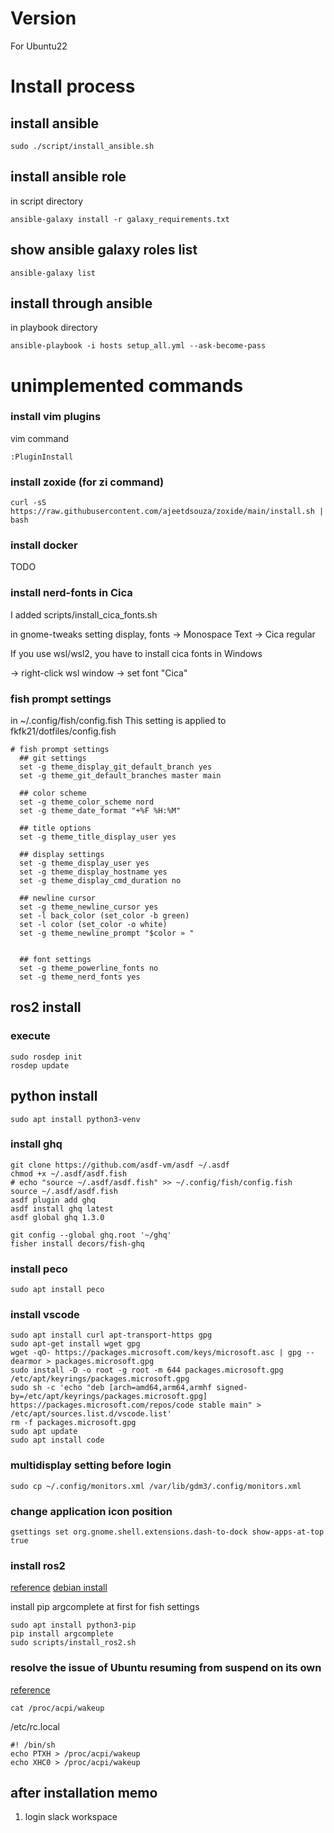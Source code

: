# Version
For Ubuntu22


# Install process
## install ansible

```
sudo ./script/install_ansible.sh
```

## install ansible role
in script directory
```
ansible-galaxy install -r galaxy_requirements.txt
```
## show ansible galaxy roles list

```
ansible-galaxy list
```

## install through ansible

in playbook directory
```
ansible-playbook -i hosts setup_all.yml --ask-become-pass
```

# unimplemented commands
### install vim plugins
vim
command
```
:PluginInstall
```

### install zoxide (for zi command)
```
curl -sS https://raw.githubusercontent.com/ajeetdsouza/zoxide/main/install.sh | bash
```



### install docker
TODO

### install nerd-fonts in Cica
I added scripts/install_cica_fonts.sh


in gnome-tweaks setting display,
fonts -> Monospace Text -> Cica regular

If you use wsl/wsl2, you have to install cica fonts in Windows

-> right-click wsl window -> set font "Cica"

### fish prompt settings
in ~/.config/fish/config.fish
This setting is applied to fkfk21/dotfiles/config.fish
```
# fish prompt settings
  ## git settings
  set -g theme_display_git_default_branch yes
  set -g theme_git_default_branches master main

  ## color scheme
  set -g theme_color_scheme nord
  set -g theme_date_format "+%F %H:%M"

  ## title options
  set -g theme_title_display_user yes

  ## display settings
  set -g theme_display_user yes
  set -g theme_display_hostname yes
  set -g theme_display_cmd_duration no

  ## newline cursor
  set -g theme_newline_cursor yes
  set -l back_color (set_color -b green)
  set -l color (set_color -o white)
  set -g theme_newline_prompt "$color » "


  ## font settings
  set -g theme_powerline_fonts no
  set -g theme_nerd_fonts yes
```

## ros2 install
### execute
```
sudo rosdep init
rosdep update
```
## python install
```
sudo apt install python3-venv
```

### install ghq
```
git clone https://github.com/asdf-vm/asdf ~/.asdf
chmod +x ~/.asdf/asdf.fish
# echo "source ~/.asdf/asdf.fish" >> ~/.config/fish/config.fish
source ~/.asdf/asdf.fish
asdf plugin add ghq
asdf install ghq latest
asdf global ghq 1.3.0
```

```
git config --global ghq.root '~/ghq'
fisher install decors/fish-ghq
```

### install peco
```
sudo apt install peco
```

### install vscode
```
sudo apt install curl apt-transport-https gpg
sudo apt-get install wget gpg
wget -qO- https://packages.microsoft.com/keys/microsoft.asc | gpg --dearmor > packages.microsoft.gpg
sudo install -D -o root -g root -m 644 packages.microsoft.gpg /etc/apt/keyrings/packages.microsoft.gpg
sudo sh -c 'echo "deb [arch=amd64,arm64,armhf signed-by=/etc/apt/keyrings/packages.microsoft.gpg] https://packages.microsoft.com/repos/code stable main" > /etc/apt/sources.list.d/vscode.list'
rm -f packages.microsoft.gpg
sudo apt update
sudo apt install code
```


### multidisplay setting before login
```
sudo cp ~/.config/monitors.xml /var/lib/gdm3/.config/monitors.xml
```

### change application icon position
```
gsettings set org.gnome.shell.extensions.dash-to-dock show-apps-at-top true
```

### install ros2
[reference](https://docs.ros.org/en/humble/Installation.html)
[debian install](https://docs.ros.org/en/humble/Installation/Ubuntu-Install-Debians.html)

install pip argcomplete at first for fish settings
```
sudo apt install python3-pip
pip install argcomplete
sudo scripts/install_ros2.sh
```

### resolve the issue of Ubuntu resuming from suspend on its own
[reference](https://lookbackmargin.blog/2019/06/07/52224703/)
```
cat /proc/acpi/wakeup
```

/etc/rc.local
```
#! /bin/sh
echo PTXH > /proc/acpi/wakeup
echo XHC0 > /proc/acpi/wakeup
```


## after installation memo
1. login slack workspace



